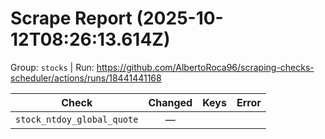# Scrape Report (2025-10-12T08:26:13.614Z)

Group: `stocks`  |  Run: https://github.com/AlbertoRoca96/scraping-checks-scheduler/actions/runs/18441441168

| Check | Changed | Keys | Error |
|---|:---:|:--|:--|
| `stock_ntdoy_global_quote` | — |  |  |
